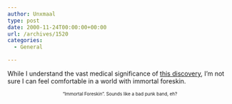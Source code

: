 ```yaml
---
author: Unxmaal
type: post
date: 2000-11-24T00:00:00+00:00
url: /archives/1520
categories:
  - General

---
```

While I understand the vast medical significance of [this discovery][1], I&#8217;m not sure I can feel comfortable in a world with immortal foreskin.

<center>
  <font size="1">&#8220;Immortal Foreskin&#8221;. Sounds like a bad punk band, eh?</center></font></p>

 [1]: http://www.abcnews.go.com/sections/science/DyeHard/dyehard.html